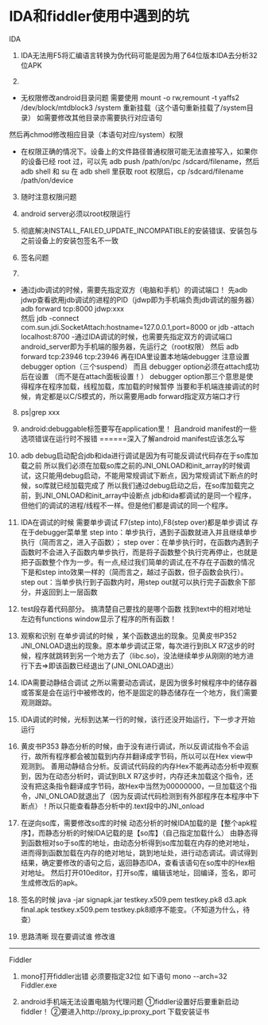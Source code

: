IDA和fiddler使用中遇到的坑
====
IDA
1. IDA无法用F5将汇编语言转换为伪代码可能是因为用了64位版本IDA去分析32位APK

2. 
- 无权限修改android目录问题
需要使用
mount -o rw,remount -t yaffs2 /dev/block/mtdblock3 /system
重新挂载（这个语句重新挂载了/system目录）
如需要修改其他目录亦需要执行对应语句

然后再chmod修改相应目录（本语句对应/system）权限
- 在权限正确的情况下。设备上的文件路径普通权限可能无法直接写入，如果你的设备已经 root 过，可以先 adb push /path/on/pc /sdcard/filename，然后 adb shell 和 su 在 adb shell 里获取 root 权限后，cp /sdcard/filename /path/on/device


3. 随时注意权限问题

4. android server必须以root权限运行

5. 彻底解决INSTALL_FAILED_UPDATE_INCOMPATIBLE的安装错误、安装包与之前设备上的安装包签名不一致

6. 签名问题

7.
- 通过jdb调试的时候，需要先指定双方（电脑和手机）的调试端口！
先adb jdwp查看欲用jdb调试的进程的PID（jdwp即为手机端负责jdb调试的服务器）
adb forward tcp:8000 jdwp:xxx  
然后
jdb -connect com.sun.jdi.SocketAttach:hostname=127.0.0.1,port=8000
or 
jdb -attach localhost:8700
-通过IDA调试的时候，也需要先指定双方的调试端口
android_server即为手机端的服务器，先运行之（root权限）
然后
adb forward tcp:23946 tcp:23946
再在IDA里设置本地端debugger
注意设置debugger option（三个suspend）
而且 debugger option必须在attach成功后在设置 （而不是在attach面板设置！）
debugger option那三个意思是使得程序在程序加载，线程加载，库加载的时候暂停
当要和手机端连接调试的时候，肯定都是以C/S模式的，所以需要用adb forward指定双方端口才行


8. ps|grep xxx

9. android:debuggable标签要写在application里！
且android manifest的一些选项错误在运行时不报错
======深入了解android manifest应该怎么写

10. adb debug启动配合jdb和ida进行调试是因为有可能反调试代码存在于so库加载之前
所以我们必须在加载so库之前的JNI_ONLOAD和init_array的时候调试，这只能用debug启动，不能用常规调试下断点，因为常规调试下断点的时候，so库就已经加载完成了
所以我们通过debug启动之后，在so库加载完之前，到JNI_ONLOAD和init_array中设断点
jdb和ida都调试的是同一个程序，但他们的调试的进程/线程不一样。但是他们都是调试的同一个程序。

11. IDA在调试的时候 需要单步调试
F7(step into),F8(step over)都是单步调试
存在于debugger菜单里
step into：单步执行，遇到子函数就进入并且继续单步执行（简而言之，进入子函数）；
step over：在单步执行时，在函数内遇到子函数时不会进入子函数内单步执行，而是将子函数整个执行完再停止，也就是把子函数整个作为一步。有一点,经过我们简单的调试,在不存在子函数的情况下是和step into效果一样的（简而言之，越过子函数，但子函数会执行）。
step out：当单步执行到子函数内时，用step out就可以执行完子函数余下部分，并返回到上一层函数

12. test段存着代码部分。
搞清楚自己要找的是哪个函数 找到text中的相对地址
左边有functions window显示了程序的所有函数！

13. 观察和识别 在单步调试的时候 ，某个函数退出的现象。见黄皮书P352 JNI_ONLOAD退出的现象。原本单步调试正常，每次进行到BLX R7这步的时候，程序就跳转到另一个地方去了（libc.so)，没法继续单步从刚刚的地方进行下去=>即该函数已经退出了(JNI_ONLOAD退出）

14. IDA需要动静结合调试
之所以需要动态调试，是因为很多时候程序中的储存器或答案是会在运行中被修改的，他不是固定的静态储存在一个地方，我们需要观测跟踪。

15. IDA调试的时候，光标到达某一行的时候，该行还没开始运行，下一步才开始运行

16. 黄皮书P353
静态分析的时候，由于没有进行调试，所以反调试指令不会运行，故所有程序都会被加载到内存并翻译成字节码，所以可以在Hex view中观测到。
善用动静结合分析。反调试代码段的内存Hex不能再动态分析中观察到，因为在动态分析时，调试到BLX R7这步时，内存还未加载这个指令，还没有把这条指令翻译成字节码，故Hex中当然为00000000，一旦加载这个指令，JNI_ONLOAD就退出了（因为反调试代码检测到有外部程序在本程序中下断点）！所以只能查看静态分析中的.text段中的JNI_onload

17. 在逆向so库，需要修改so库的时候 
动态分析的时候IDA加载的是【整个apk程序】，而静态分析的时候IDA记载的是【so库】（自己指定加载什么）
由静态得到函数相对so于so库的地址，由动态分析得到so库加载在内存的绝对地址，进而得到函数加载在内存的绝对地址，跳到地址处，进行动态调试。调试得到结果，确定要修改的语句之后，返回静态IDA，查看该语句在so库中的Hex相对地址。
然后打开010editor，打开so库，编辑该地址，回编译，签名，即可生成修改后的apk。

18. 签名的时候
java -jar signapk.jar testkey.x509.pem testkey.pk8 d3.apk final.apk
testkey.x509.pem testkey.pk8顺序不能变。（不知道为什么，待查）

19. 思路清晰 现在要调试谁 修改谁


---
Fiddler
1. mono打开fiddler出错
必须要指定32位 如下语句
mono --arch=32 Fiddler.exe

2. android手机端无法设置电脑为代理问题
①fiddler设置好后要重新启动fiddler！
②要进入http://proxy_ip:proxy_port 下载安装证书
